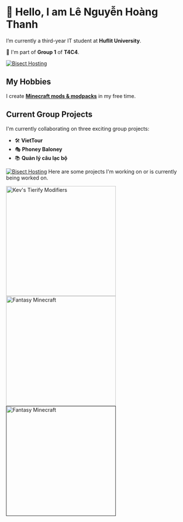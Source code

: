# 👋 Hello, I am **Lê Nguyễn Hoàng Thanh**
I’m currently a third-year IT student at **Huflit University**.

👥 I'm part of **Group 1** of **T4C4**.

[![Bisect Hosting](https://www.bisecthosting.com/images/CF/Fantasy_Minecraft_v3/BH_Fantasy_Minecraft_About.webp)](https://bisecthosting.com/PixelDream)

## My Hobbies
I create **[Minecraft mods & modpacks](https://www.curseforge.com/members/kevzcz/projects)** in my free time.

## Current Group Projects
I'm currently collaborating on three exciting group projects:
- 🛠️ **VietTour**
- 🎭 **Phoney Baloney**
- 📚 **Quản lý câu lạc bộ**

[![Bisect Hosting](https://www.bisecthosting.com/images/CF/Fantasy_Minecraft_v3/BH_Fantasy_Minecraft_Features.webp)](https://bisecthosting.com/PixelDream)
Here are some projects I'm working on or is currently being worked on.
<div style="display: inline-block; height: 200">
  <a href="https://www.curseforge.com/minecraft/mc-mods/kevs-tierify-modifiers">
    <img src="https://github.com/user-attachments/assets/7aeaf83e-9360-4a3c-953d-1e4fafe6bd31" alt="Kev's Tierify Modifiers" width="300"/>
  </a>
  <a href="https://www.curseforge.com/minecraft/modpacks/fantasy-minecraft-fabric">
    <img src="https://github.com/user-attachments/assets/95e48132-1bc8-49b5-bbad-bd27fab61d9a" alt="Fantasy Minecraft" width="300"/>
  </a>
  <a href="">
    <img src="https://github.com/user-attachments/assets/3fff39f6-5ab9-46f3-9ade-f166b328aba1" alt="Fantasy Minecraft" width="300"/>
  </a>
</div>


